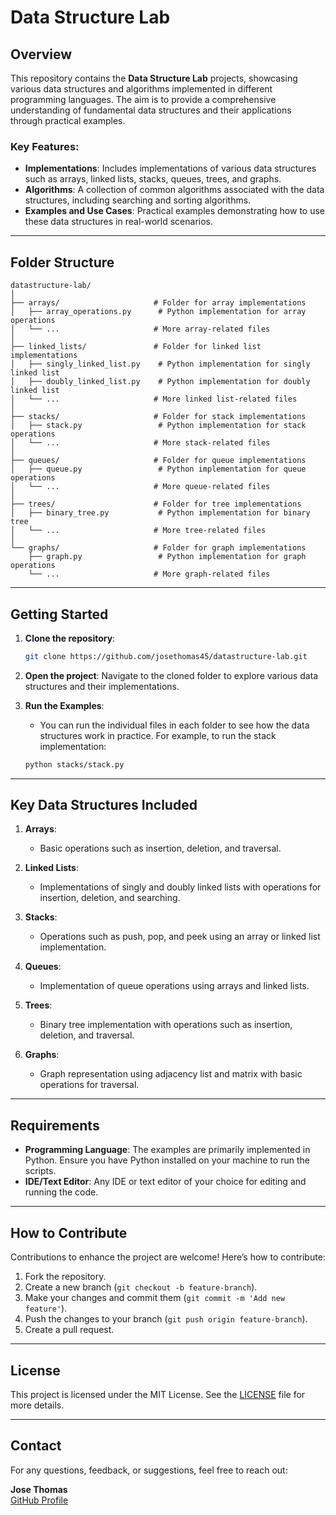 # Data Structure Lab

## Overview

This repository contains the **Data Structure Lab** projects, showcasing various data structures and algorithms implemented in different programming languages. The aim is to provide a comprehensive understanding of fundamental data structures and their applications through practical examples.

### Key Features:
- **Implementations**: Includes implementations of various data structures such as arrays, linked lists, stacks, queues, trees, and graphs.
- **Algorithms**: A collection of common algorithms associated with the data structures, including searching and sorting algorithms.
- **Examples and Use Cases**: Practical examples demonstrating how to use these data structures in real-world scenarios.

---

## Folder Structure

```
datastructure-lab/
│
├── arrays/                     # Folder for array implementations
│   ├── array_operations.py      # Python implementation for array operations
│   └── ...                     # More array-related files
│
├── linked_lists/               # Folder for linked list implementations
│   ├── singly_linked_list.py    # Python implementation for singly linked list
│   ├── doubly_linked_list.py    # Python implementation for doubly linked list
│   └── ...                     # More linked list-related files
│
├── stacks/                     # Folder for stack implementations
│   ├── stack.py                 # Python implementation for stack operations
│   └── ...                     # More stack-related files
│
├── queues/                     # Folder for queue implementations
│   ├── queue.py                 # Python implementation for queue operations
│   └── ...                     # More queue-related files
│
├── trees/                      # Folder for tree implementations
│   ├── binary_tree.py           # Python implementation for binary tree
│   └── ...                     # More tree-related files
│
└── graphs/                     # Folder for graph implementations
    ├── graph.py                 # Python implementation for graph operations
    └── ...                     # More graph-related files
```

---

## Getting Started

1. **Clone the repository**:
   ```bash
   git clone https://github.com/josethomas45/datastructure-lab.git
   ```

2. **Open the project**:
   Navigate to the cloned folder to explore various data structures and their implementations.

3. **Run the Examples**:
   - You can run the individual files in each folder to see how the data structures work in practice. For example, to run the stack implementation:
   ```bash
   python stacks/stack.py
   ```

---

## Key Data Structures Included

1. **Arrays**:
   - Basic operations such as insertion, deletion, and traversal.

2. **Linked Lists**:
   - Implementations of singly and doubly linked lists with operations for insertion, deletion, and searching.

3. **Stacks**:
   - Operations such as push, pop, and peek using an array or linked list implementation.

4. **Queues**:
   - Implementation of queue operations using arrays and linked lists.

5. **Trees**:
   - Binary tree implementation with operations such as insertion, deletion, and traversal.

6. **Graphs**:
   - Graph representation using adjacency list and matrix with basic operations for traversal.

---

## Requirements

- **Programming Language**: The examples are primarily implemented in Python. Ensure you have Python installed on your machine to run the scripts.
- **IDE/Text Editor**: Any IDE or text editor of your choice for editing and running the code.

---

## How to Contribute

Contributions to enhance the project are welcome! Here’s how to contribute:

1. Fork the repository.
2. Create a new branch (`git checkout -b feature-branch`).
3. Make your changes and commit them (`git commit -m 'Add new feature'`).
4. Push the changes to your branch (`git push origin feature-branch`).
5. Create a pull request.

---

## License

This project is licensed under the MIT License. See the [LICENSE](LICENSE) file for more details.

---

## Contact

For any questions, feedback, or suggestions, feel free to reach out:

**Jose Thomas**  
[GitHub Profile](https://github.com/josethomas45)
